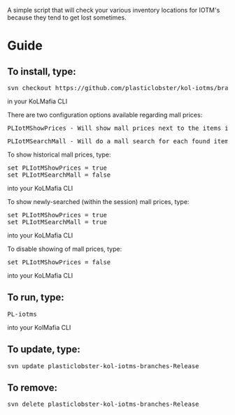 A simple script that will check your various inventory locations for IOTM's because they tend to get lost sometimes.

Guide
=====

To install, type:
----------------------
<pre>
svn checkout https://github.com/plasticlobster/kol-iotms/branches/Release
</pre>

in your KoLMafia CLI

There are two configuration options available regarding mall prices:
<pre>
PLIotMShowPrices - Will show mall prices next to the items if set to true.
</pre>
<pre>
PLIotMSearchMall - Will do a mall search for each found item rather than using historical prices.
</pre>

To show historical mall prices, type:
<pre>
set PLIotMShowPrices = true
set PLIotMSearchMall = false
</pre>
into your KoLMafia CLI

To show newly-searched (within the session) mall prices, type:
<pre>
set PLIotMShowPrices = true
set PLIotMSearchMall = true
</pre>
into your KoLMafia CLI

To disable showing of mall prices, type:
<pre>
set PLIotMShowPrices = false
</pre>

into your KoLMafia CLI

To run, type:
----------------------
<pre>
PL-iotms
</pre>
into your KolMafia CLI

To update, type:
----------------------
<pre>
svn update plasticlobster-kol-iotms-branches-Release
</pre>

To remove:
----------------------
<pre>
svn delete plasticlobster-kol-iotms-branches-Release
</pre>
